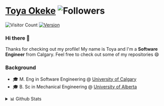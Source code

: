 # [Toya Okeke](https://toyaokeke.github.io) ![Followers](https://img.shields.io/github/followers/toyaokeke?&style=social)

![Visitor Count](https://profile-counter.glitch.me/{toyaokeke}/count.svg)
[![Version](https://img.shields.io/badge/linkedin-blue.svg?&style=for-the-badge&logo=linkedin&logoColor=white)](https://linkedin.com/in/toyaokeke)

### Hi there 👋

Thanks for checking out my profile! My name is Toya and I'm a **Software Engineer** from Calgary. Feel free to check out some of my repositories 😄

### Background

- 🎓 M. Eng in Software Engineering @ [University of Calgary](https://ucalgary.ca)
- 🎓 B. Sc in Mechanical Engineering @ [University of Alberta](https://ualberta.ca)

<details>
 <summary>📊 Github Stats</summary>

<p align="center"> <img src="https://github-readme-stats.vercel.app/api?username=toyaokeke&show_icons=true&theme=gotham" alt="Toya Okeke | Stats" />

</details>
